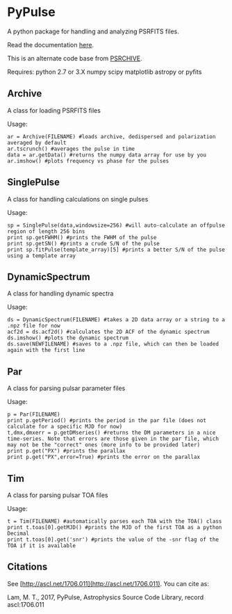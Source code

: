 PyPulse
=======

A python package for handling and analyzing PSRFITS files.

Read the documentation [here](https://mtlam.github.io/PyPulse/).

This is an alternate code base from [PSRCHIVE](http://psrchive.sourceforge.net/).

Requires:
python 2.7 or 3.X
numpy
scipy
matplotlib
astropy or pyfits


Archive
-------

A class for loading PSRFITS files

Usage: 

    ar = Archive(FILENAME) #loads archive, dedispersed and polarization averaged by default
    ar.tscrunch() #averages the pulse in time
    data = ar.getData() #returns the numpy data array for use by you
    ar.imshow() #plots frequency vs phase for the pulses


SinglePulse
-----------

A class for handling calculations on single pulses

Usage:

    sp = SinglePulse(data,windowsize=256) #will auto-calculate an offpulse region of length 256 bins
    print sp.getFWHM() #prints the FWHM of the pulse
    print sp.getSN() #prints a crude S/N of the pulse
    print sp.fitPulse(template_array)[5] #prints a better S/N of the pulse using a template array

DynamicSpectrum
---------------

A class for handling dynamic spectra


Usage:

    ds = DynamicSpectrum(FILENAME) #takes a 2D data array or a string to a .npz file for now
    acf2d = ds.acf2d() #calculates the 2D ACF of the dynamic spectrum
    ds.imshow() #plots the dynamic spectrum
    ds.save(NEWFILENAME) #saves to a .npz file, which can then be loaded again with the first line

Par
---

A class for parsing pulsar parameter files

Usage:

    p = Par(FILENAME)
    print p.getPeriod() #prints the period in the par file (does not calculate for a specific MJD for now)
    t,dmx,dmxerr = p.getDMseries() #returns the DM parameters in a nice time-series. Note that errors are those given in the par file, which may not be the "correct" ones (more info to be provided later)
    print p.get("PX") #prints the parallax
    print p.get("PX",error=True) #prints the error on the parallax


Tim
---

A class for parsing pulsar TOA files

Usage:

    t = Tim(FILENAME) #automatically parses each TOA with the TOA() class
    print t.toas[0].getMJD() #prints the MJD of the first TOA as a python Decimal
    print t.toas[0].get('snr') #prints the value of the -snr flag of the TOA if it is available


Citations
---------

See [http://ascl.net/1706.011](http://ascl.net/1706.011). You can cite as:

Lam, M. T., 2017, PyPulse, Astrophysics Source Code Library, record ascl:1706.011